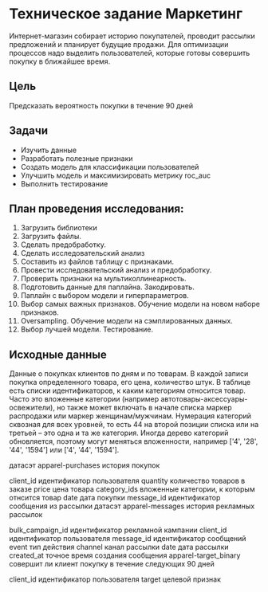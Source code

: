 # Техническое задание Маркетинг
Интернет-магазин собирает историю покупателей, проводит рассылки предложений и планирует будущие продажи. Для оптимизации процессов надо выделить пользователей, которые готовы совершить покупку в ближайшее время.

## Цель
Предсказать вероятность покупки в течение 90 дней

## Задачи
- Изучить данные
- Разработать полезные признаки
- Создать модель для классификации пользователей
- Улучшить модель и максимизировать метрику roc_auc
- Выполнить тестирование

## План проведения исследования:

1. Загрузить библиотеки
2. Загрузить файлы.
3. Сделать предобработку.
4. Сделать исследовательский анализ
5. Составить из файлов таблицу с признаками.
6. Провести исследовательский анализ и предобработку.
7. Проверить признаки на мультиколлинеарность.
8. Подготовить данные для паплайна. Закодировать.
9. Паплайн с выбором модели и гиперпараметров.
10. Выбор самых важных признаков. Обучение модели на новом наборе признаков.
11. Oversampling. Обучение модели на сэмплированных данных.
12. Выбор лучшей модели. Тестирование.

## Исходные данные
Данные о покупках клиентов по дням и по товарам. В каждой записи покупка определенного товара, его цена, количество штук. В таблице есть списки идентификаторов, к каким категориям относится товар. Часто это вложенные категории (например автотовары-аксессуары-освежители), но также может включать в начале списка маркер распродажи или маркер женщинам/мужчинам. Нумерация категорий сквозная для всех уровней, то есть 44 на второй позиции списка или на третьей – это одна и та же категория. Иногда дерево категорий обновляется, поэтому могут меняться вложенности, например ['4', '28', '44', '1594'] или ['4', '44', '1594'].

датасэт apparel-purchases история покупок

client_id идентификатор пользователя
quantity количество товаров в заказе
price цена товара
category_ids вложенные категории, к которым отнсится товар
date дата покупки
message_id идентификатор сообщения из рассылки
датасэт apparel-messages история рекламных рассылок

bulk_campaign_id идентификатор рекламной кампании
client_id идентификатор пользователя
message_id идентификатор сообщений
event тип действия
channel канал рассылки
date дата рассылки
created_at точное время создания сообщения
apparel-target_binary совершит ли клиент покупку в течение следующих 90 дней

client_id идентификатор пользователя
target целевой признак
